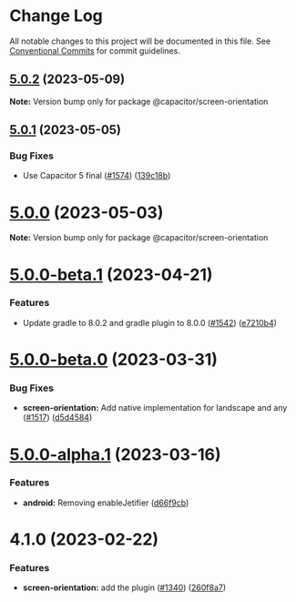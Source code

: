 # Change Log

All notable changes to this project will be documented in this file.
See [Conventional Commits](https://conventionalcommits.org) for commit guidelines.

## [5.0.2](https://github.com/ionic-team/capacitor-plugins/compare/@capacitor/screen-orientation@5.0.1...@capacitor/screen-orientation@5.0.2) (2023-05-09)

**Note:** Version bump only for package @capacitor/screen-orientation





## [5.0.1](https://github.com/ionic-team/capacitor-plugins/compare/@capacitor/screen-orientation@5.0.0...@capacitor/screen-orientation@5.0.1) (2023-05-05)


### Bug Fixes

* Use Capacitor 5 final ([#1574](https://github.com/ionic-team/capacitor-plugins/issues/1574)) ([139c18b](https://github.com/ionic-team/capacitor-plugins/commit/139c18b86a11d31246e952d1a74335ff8ce5dbc2))





# [5.0.0](https://github.com/ionic-team/capacitor-plugins/compare/@capacitor/screen-orientation@5.0.0-beta.1...@capacitor/screen-orientation@5.0.0) (2023-05-03)

**Note:** Version bump only for package @capacitor/screen-orientation





# [5.0.0-beta.1](https://github.com/ionic-team/capacitor-plugins/compare/@capacitor/screen-orientation@5.0.0-beta.0...@capacitor/screen-orientation@5.0.0-beta.1) (2023-04-21)


### Features

* Update gradle to 8.0.2 and gradle plugin to 8.0.0 ([#1542](https://github.com/ionic-team/capacitor-plugins/issues/1542)) ([e7210b4](https://github.com/ionic-team/capacitor-plugins/commit/e7210b47867644f5983e37acdbf0247214ec232d))





# [5.0.0-beta.0](https://github.com/ionic-team/capacitor-plugins/compare/@capacitor/screen-orientation@5.0.0-alpha.1...@capacitor/screen-orientation@5.0.0-beta.0) (2023-03-31)


### Bug Fixes

* **screen-orientation:** Add native implementation for landscape and any ([#1517](https://github.com/ionic-team/capacitor-plugins/issues/1517)) ([d5d4584](https://github.com/ionic-team/capacitor-plugins/commit/d5d4584a2f2f17ea80fd6d6139991ecc6edbd4c8))





# [5.0.0-alpha.1](https://github.com/ionic-team/capacitor-plugins/compare/@capacitor/screen-orientation@4.1.0...@capacitor/screen-orientation@5.0.0-alpha.1) (2023-03-16)


### Features

* **android:** Removing enableJetifier ([d66f9cb](https://github.com/ionic-team/capacitor-plugins/commit/d66f9cbd9da7e3b1d8c64ca6a5b45156867d4a04))





# 4.1.0 (2023-02-22)


### Features

* **screen-orientation:** add the plugin ([#1340](https://github.com/ionic-team/capacitor-plugins/issues/1340)) ([260f8a7](https://github.com/ionic-team/capacitor-plugins/commit/260f8a79c8363b71ffdb5ace20727e540f2d0520))
